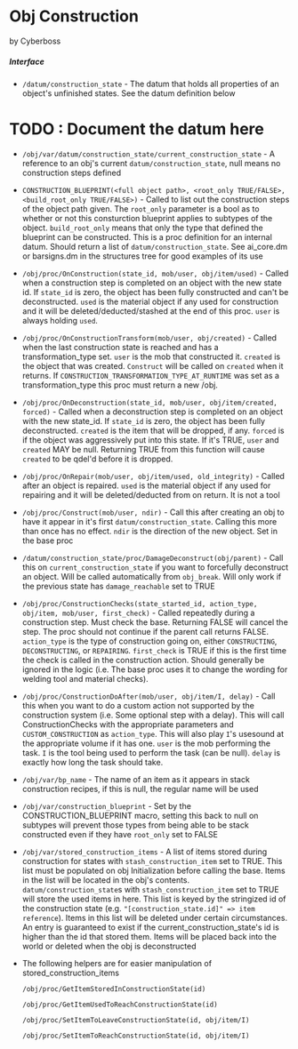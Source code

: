 # Obj Construction
by Cyberboss

##### Interface 

- `/datum/construction_state` - The datum that holds all properties of an object's unfinished states. See the datum definition below

# TODO : Document the datum here

- `/obj/var/datum/construction_state/current_construction_state` - A reference to an obj's current `datum/construction_state`, null means no construction steps defined

- `CONSTRUCTION_BLUEPRINT(<full object path>, <root_only TRUE/FALSE>, <build_root_only TRUE/FALSE>)` - Called to list out the construction steps of the object path given. The `root_only` parameter is a bool as to whether or not this consturction blueprint applies to subtypes of the object. `build_root_only` means that only the type that defined the blueprint can be constructed. This is a proc definition for an internal datum. Should return a list of `datum/construction_state`. See ai_core.dm or barsigns.dm in the structures tree for good examples of its use

- `/obj/proc/OnConstruction(state_id, mob/user, obj/item/used)` - Called when a construction step is completed on an object with the new state id. If `state_id` is zero, the object has been fully constructed and can't be deconstructed.	`used` is the material object if any used for construction and it will be deleted/deducted/stashed at the end of this proc. `user` is always holding `used`.

- `/obj/proc/OnConstructionTransform(mob/user, obj/created)` - Called when the last construction state is reached and has a transformation_type set. `user` is the mob that constructed it.
`created` is the object that was created. `Construct` will be called on `created` when it returns. If `CONSTRUCTION_TRANSFORMATION_TYPE_AT_RUNTIME` was set as a transformation_type this proc must return a new /obj.

- `/obj/proc/OnDeconstruction(state_id, mob/user, obj/item/created, forced)` - Called when a deconstruction step is completed on an object with the new state_id. If `state_id` is zero, the object has been fully deconstructed. `created` is the item that will be dropped, if any. `forced` is if the object was aggressively put into this state. If it's TRUE, `user` and `created` MAY be null. Returning TRUE from this function will cause `created` to be qdel'd before it is dropped.

- `/obj/proc/OnRepair(mob/user, obj/item/used, old_integrity)` - Called after an object is repaired. `used` is the material object if any used for repairing and it will be deleted/deducted from on return. It is not a tool

- `/obj/proc/Construct(mob/user, ndir)` - Call this after creating an obj to have it appear in it's first `datum/construction_state`. Calling this more than once has no effect. `ndir` is the direction of the new object. Set in the base proc
	
- `/datum/construction_state/proc/DamageDeconstruct(obj/parent)` - Call this on `current_construction_state` if you want to forcefully deconstruct an object. Will be called automatically from `obj_break`. Will only work if the previous state has `damage_reachable` set to TRUE

- `/obj/proc/ConstructionChecks(state_started_id, action_type, obj/item, mob/user, first_check)` - Called repeatedly during a construction step. Must check the base. Returning FALSE will cancel the step. The proc should not continue if the parent call returns FALSE. `action_type` is the type of construction going on, either `CONSTRUCTING`, `DECONSTRUCTING`, or `REPAIRING`. `first_check` is TRUE if this is the first time the check is called in the construction action. Should generally be ignored in the logic (i.e. The base proc uses it to change the wording for welding tool and material checks).

- `/obj/proc/ConstructionDoAfter(mob/user, obj/item/I, delay)` - Call this when you want to do a custom action not supported by the construction system (i.e. Some optional step with a delay). This will call ConstructionChecks with the appropriate parameters and `CUSTOM_CONSTRUCTION` as `action_type`. This will also play `I`'s usesound at the appropriate volume if it has one. `user` is the mob performing the task. `I` is the tool being used to perform the task (can be null). `delay` is exactly how long the task should take.

- `/obj/var/bp_name` - The name of an item as it appears in stack construction recipes, if this is null, the regular name will be used

- `/obj/var/construction_blueprint` - Set by the CONSTRUCTION_BLUEPRINT macro, setting this back to null on subtypes will prevent those types from being able to be stack constructed even if they have `root_only` set to FALSE

- `/obj/var/stored_construction_items` - A list of items stored during construction for states with `stash_construction_item` set to TRUE. This list must be populated on obj Initialization before calling the base. Items in the list will be located in the obj's contents. `datum/construction_state`s with `stash_construction_item` set to TRUE will store the used items in here. This list is keyed by the stringized id of the construction state (e.g. `"[construction_state.id]" => item reference`). Items in this list will be deleted under certain circumstances. An entry is guaranteed to exist if the current_construction_state's id is higher than the id that stored them. Items will be placed back into the world or deleted when the obj is deconstructed
- 
	The following helpers are for easier manipulation of stored_construction_items

	`/obj/proc/GetItemStoredInConstructionState(id)`
    
    `/obj/proc/GetItemUsedToReachConstructionState(id)`
    
	`/obj/proc/SetItemToLeaveConstructionState(id, obj/item/I)`
    
	`/obj/proc/SetItemToReachConstructionState(id, obj/item/I)`